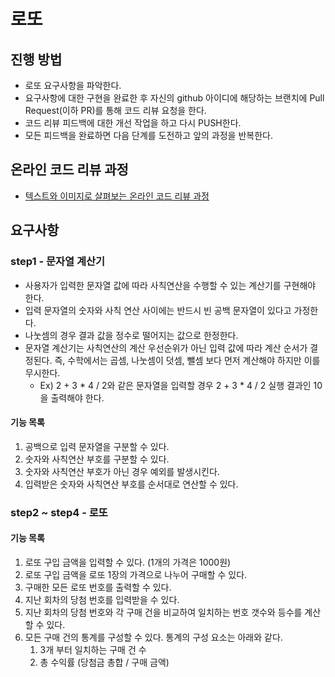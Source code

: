 # 로또

## 진행 방법

* 로또 요구사항을 파악한다.
* 요구사항에 대한 구현을 완료한 후 자신의 github 아이디에 해당하는 브랜치에 Pull Request(이하 PR)를 통해 코드 리뷰 요청을 한다.
* 코드 리뷰 피드백에 대한 개선 작업을 하고 다시 PUSH한다.
* 모든 피드백을 완료하면 다음 단계를 도전하고 앞의 과정을 반복한다.

## 온라인 코드 리뷰 과정

* [텍스트와 이미지로 살펴보는 온라인 코드 리뷰 과정](https://github.com/next-step/nextstep-docs/tree/master/codereview)

## 요구사항

### step1 - 문자열 계산기

- 사용자가 입력한 문자열 값에 따라 사칙연산을 수행할 수 있는 계산기를 구현해야 한다.
- 입력 문자열의 숫자와 사칙 연산 사이에는 반드시 빈 공백 문자열이 있다고 가정한다.
- 나눗셈의 경우 결과 값을 정수로 떨어지는 값으로 한정한다.
- 문자열 계산기는 사칙연산의 계산 우선순위가 아닌 입력 값에 따라 계산 순서가 결정된다. 즉, 수학에서는 곱셈, 나눗셈이 덧셈, 뺄셈 보다 먼저 계산해야 하지만 이를 무시한다.
    - Ex)  2 + 3 * 4 / 2와 같은 문자열을 입력할 경우 2 + 3 * 4 / 2 실행 결과인 10을 출력해야 한다.

#### 기능 목록

1. 공백으로 입력 문자열을 구분할 수 있다.
2. 숫자와 사칙연산 부호를 구분할 수 있다.
3. 숫자와 사칙연산 부호가 아닌 경우 예외를 발생시킨다.
4. 입력받은 숫자와 사칙연산 부호를 순서대로 연산할 수 있다.

### step2 ~ step4 - 로또

#### 기능 목록

1. 로또 구입 금액을 입력할 수 있다. (1개의 가격은 1000원)
2. 로또 구입 금액을 로또 1장의 가격으로 나누어 구매할 수 있다.
3. 구매한 모든 로또 번호를 출력할 수 있다.
4. 지난 회차의 당첨 번호를 입력받을 수 있다.
5. 지난 회차의 당첨 번호와 각 구매 건을 비교하여 일치하는 번호 갯수와 등수를 계산할 수 있다.
6. 모든 구매 건의 통계를 구성할 수 있다. 통계의 구성 요소는 아래와 같다.
    1. 3개 부터 일치하는 구매 건 수
    2. 총 수익률 (당첨금 총합 / 구매 금액)

